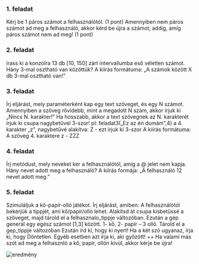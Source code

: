 ### 1. feladat

Kérj be 1 páros számot a felhasználótól. (1 pont)
Amennyiben nem páros számot ad meg a felhasználó, akkor kérd be újra a számot, addig, amíg páros számot nem ad meg!  (1 pont)

### 2. feladat

írass ki a konzolra 13 db  [10, 150] zárt intervallumba eső véletlen számot. Hány 3-mal osztható van közöttük? A kiírás formátuma: „A számok között X db 3-mal osztható van!”

### 3. feladat

Írj eljárást, mely paraméterként kap egy text szöveget, és egy N számot.
Amennyiben a szöveg rövidebb, mint a megadott N szám, akkor írjuk ki „Nincs N. karakter!”
Ha hosszabb, akkor a text szövegnek az N. karakterét írjuk ki csupa nagybetűvel 3-szor! 
pl:
feladat3(„Ez az én dumám”,4)
a 4. karakter „z”, 
nagybetűvé alakítva: Z -  ezt írjuk ki 3-szor
A kiírás formátuma: A szöveg 4. karaktere z -  ZZZ

### 4. feladat

Írj metódust, mely neveket kér a felhasználótól, amíg a @ jelet nem kapja.
Hány nevet adott meg a felhasználó? 
A kiírás formája: „A felhasználó 12 nevet adott meg.”

### 5. feladat

Szimuláljuk a kő-papír-olló játékot. 
Írj eljárást, amiben: 
A felhasználótól bekérjük a tippjét, ami kő/papír/olló lehet. Alakítsd át csupa kisbetűssé a szöveget, majd tárold el a felhasznalo_tippje változóban. 
Ezután a gép generál egy egész számot [1,3] között.  1- kő, 2- papír – 3 olló. Tárold el a gep_tippje változóban
Ezután írd ki, hogy ki nyert!
	Ha a két szó ugyanaz, írja ki, hogy Döntetlen. 
	Egyéb esetben azt írja ki, aki győzött!
++ Ha valami más szót ad meg a felhasznló  a kő, papír, ollón kívül, akkor kérje be újra!

![eredmény](/assets/Varga_Dorothea_dolgozat/eredmeny.PNG)